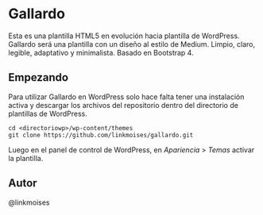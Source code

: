 # Gallardo

Esta es una plantilla HTML5 en evolución
hacia plantilla de WordPress. Gallardo
será una plantilla con un diseño al estilo
de Medium. Limpio, claro, legible, adaptativo
y minimalista. Basado en Bootstrap 4.

## Empezando

Para utilizar Gallardo en WordPress solo hace
falta tener una instalación activa y descargar
los archivos del repositorio dentro del
directorio de plantillas de WordPress.

    cd <directoriowp>/wp-content/themes
    git clone https://github.com/linkmoises/gallardo.git

Luego en el panel de control de WordPress, en 
_Apariencia_ > _Temas_ activar la plantilla.


## Autor
@linkmoises
